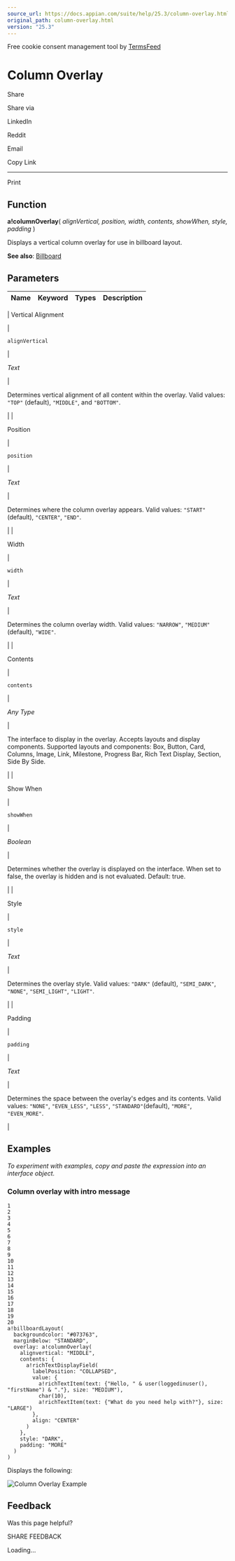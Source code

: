 ```yaml
---
source_url: https://docs.appian.com/suite/help/25.3/column-overlay.html
original_path: column-overlay.html
version: "25.3"
---
```


Free cookie consent management tool by [TermsFeed](https://www.termsfeed.com/)

# Column Overlay

Share

Share via

LinkedIn

Reddit

Email

Copy Link

* * *

Print

## Function

**a!columnOverlay**( _alignVertical, position, width, contents, showWhen, style, padding_ )

Displays a vertical column overlay for use in billboard layout.

**See also**: [Billboard](Billboard_Layout.html)

## Parameters

| Name | Keyword | Types | Description |
| --- | --- | --- | --- |
|
Vertical Alignment

 |

`alignVertical`

 |

_Text_

 |

Determines vertical alignment of all content within the overlay. Valid values: `"TOP"` (default), `"MIDDLE"`, and `"BOTTOM"`.

 |
|

Position

 |

`position`

 |

_Text_

 |

Determines where the column overlay appears. Valid values: `"START"` (default), `"CENTER"`, `"END"`.

 |
|

Width

 |

`width`

 |

_Text_

 |

Determines the column overlay width. Valid values: `"NARROW"`, `"MEDIUM"` (default), `"WIDE"`.

 |
|

Contents

 |

`contents`

 |

_Any Type_

 |

The interface to display in the overlay. Accepts layouts and display components. Supported layouts and components: Box, Button, Card, Columns, Image, Link, Milestone, Progress Bar, Rich Text Display, Section, Side By Side.

 |
|

Show When

 |

`showWhen`

 |

_Boolean_

 |

Determines whether the overlay is displayed on the interface. When set to false, the overlay is hidden and is not evaluated. Default: true.

 |
|

Style

 |

`style`

 |

_Text_

 |

Determines the overlay style. Valid values: `"DARK"` (default), `"SEMI_DARK"`, `"NONE"`, `"SEMI_LIGHT"`, `"LIGHT"`.

 |
|

Padding

 |

`padding`

 |

_Text_

 |

Determines the space between the overlay's edges and its contents. Valid values: `"NONE"`, `"EVEN_LESS"`, `"LESS"`, `"STANDARD"`(default), `"MORE"`, `"EVEN_MORE"`.

 |

## Examples

_To experiment with examples, copy and paste the expression into an interface object._

### Column overlay with intro message

```
1
2
3
4
5
6
7
8
9
10
11
12
13
14
15
16
17
18
19
20
a!billboardLayout(
  backgroundcolor: "#073763",
  marginBelow: "STANDARD",
  overlay: a!columnOverlay(
    alignvertical: "MIDDLE",
    contents: {
      a!richTextDisplayField(
        labelPosition: "COLLAPSED",
        value: {
          a!richTextItem(text: {"Hello, " & user(loggedinuser(), "firstName") & "."}, size: "MEDIUM"),
          char(10),
          a!richTextItem(text: {"What do you need help with?"}, size: "LARGE")
        },
        align: "CENTER"
      )
    },
    style: "DARK",
    padding: "MORE"
  )
)
```

Displays the following:

![Column Overlay Example](images/columnOverlayExample.png)

## Feedback

Was this page helpful?

SHARE FEEDBACK

Loading...